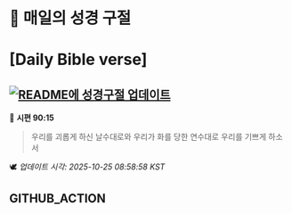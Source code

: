 # 🙏 매일의 성경 구절
# [Daily Bible verse]
## [![README에 성경구절 업데이트](https://github.com/DONGSUKA/first_test/actions/workflows/update-readme-bible.yml/badge.svg)](https://github.com/DONGSUKA/first_test/actions/workflows/update-readme-bible.yml)
<!-- START_BIBLE_VERSE -->
📖 **시편 90:15**
> 우리를 괴롭게 하신 날수대로와 우리가 화를 당한 연수대로 우리를 기쁘게 하소서

🕊️ _업데이트 시각: 2025-10-25 08:58:58 KST_
  <!-- END_BIBLE_VERSE -->
## GITHUB_ACTION

